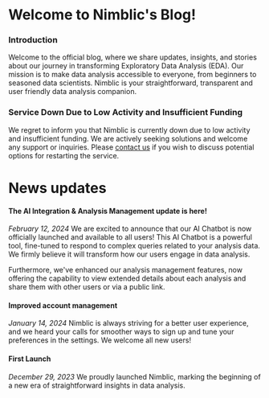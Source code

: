 # Welcome to Nimblic's Blog!

### Introduction

Welcome to the official blog, where we share updates, insights, and stories about our journey in transforming Exploratory Data Analysis (EDA). Our mission is to make data analysis accessible to everyone, from beginners to seasoned data scientists. Nimblic is your straightforward, transparent and user friendly data analysis companion.

### Service Down Due to Low Activity and Insufficient Funding
We regret to inform you that Nimblic is currently down due to low activity and insufficient funding. We are actively seeking solutions and welcome any support or inquiries. Please [contact us](/contact) if you wish to discuss potential options for restarting the service.

# News updates

#### The AI Integration & Analysis Management update is here!
*February 12, 2024*
We are excited to announce that our AI Chatbot is now officially launched and available to all users! This AI Chatbot is a powerful tool, fine-tuned to respond to complex queries related to your analysis data. We firmly believe it will transform how our users engage in data analysis.

Furthermore, we've enhanced our analysis management features, now offering the capability to view extended details about each analysis and share them with other users or via a public link.

#### Improved account management
*January 14, 2024*
Nimblic is always striving for a better user experience, and we heard your calls for smoother ways to sign up and tune your preferences in the settings. We welcome all new users!

#### First Launch
*December 29, 2023*
We proudly launched Nimblic, marking the beginning of a new era of straightforward insights in data analysis.
